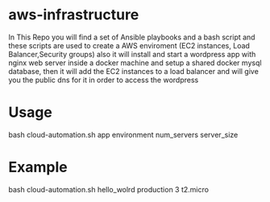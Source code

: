# aws-infrastructure
In This Repo you will find a set of Ansible playbooks and a bash script and these scripts are used to create a AWS enviroment (EC2 instances, Load Balancer,Security groups) also it will install and start a wordpress app with nginx web server inside a docker machine and setup a shared docker mysql database, then it will add the EC2 instances to a load balancer and will give you the public dns for it in order to access the wordpress

# Usage

bash cloud-automation.sh app environment num_servers server_size

# Example


bash cloud-automation.sh hello_wolrd production 3 t2.micro

